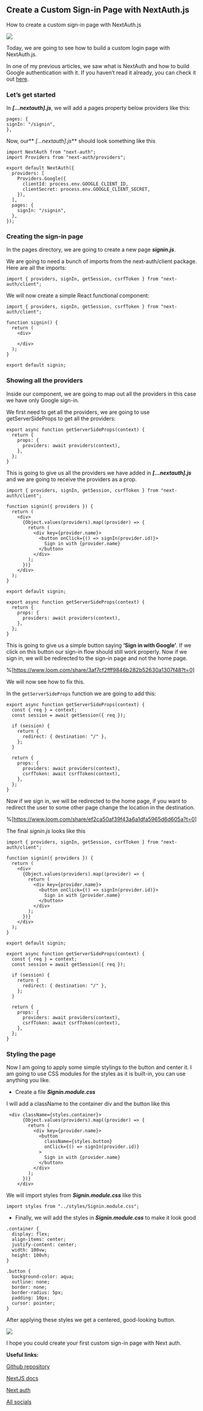 ## Create a Custom Sign-in Page with NextAuth.js


How to create a custom sign-in page with NextAuth.js

![](https://cdn.hashnode.com/res/hashnode/image/upload/v1627311915653/u8tSgMsi4.png)

Today, we are going to see how to build a custom login page with NextAuth.js.

In one of my previous articles, we saw what is NextAuth and how to build Google authentication with it. If you haven’t read it already, you can check it out [here](https://medium.com/geekculture/why-and-how-to-get-started-with-next-auth-61740558b45b).

### Let’s get started

In ***[…nextauth].js***, we will add a pages property below providers like this:

```
pages: {
signIn: "/signin",
},
```


Now, our** *[…nextauth].js*** should look something like this

```
import NextAuth from "next-auth";
import Providers from "next-auth/providers";

export default NextAuth({
  providers: [
    Providers.Google({
      clientId: process.env.GOOGLE_CLIENT_ID,
      clientSecret: process.env.GOOGLE_CLIENT_SECRET,
    }),
  ],
  pages: {
    signIn: "/signin",
  },
});
```


### Creating the sign-in page

In the pages directory, we are going to create a new page ***signin.js***.

We are going to need a bunch of imports from the next-auth/client package. Here are all the imports:

```
import { providers, signIn, getSession, csrfToken } from "next-auth/client";
```


We will now create a simple React functional component:

```
import { providers, signIn, getSession, csrfToken } from "next-auth/client";

function signin() {
  return (
    <div>
     
    </div>
  );
}

export default signin;
```


### Showing all the providers

Inside our component, we are going to map out all the providers in this case we have only Google sign-in.

We first need to get all the providers, we are going to use getServerSideProps to get all the providers:

```
export async function getServerSideProps(context) {
  return {
    props: {
      providers: await providers(context),
    },
  };
}
```


This is going to give us all the providers we have added in ***[…nextauth].js*** and we are going to receive the providers as a prop.

```
import { providers, signIn, getSession, csrfToken } from "next-auth/client";

function signin({ providers }) {
  return (
    <div>
      {Object.values(providers).map((provider) => {
        return (
          <div key={provider.name}>
            <button onClick={() => signIn(provider.id)}>
              Sign in with {provider.name}
            </button>
          </div>
        );
      })}
    </div>
  );
}

export default signin;

export async function getServerSideProps(context) {
  return {
    props: {
      providers: await providers(context),
    },
  };
}
```


This is going to give us a simple button saying **‘Sign in with Google’**. If we click on this button our sign-in flow should still work properly. Now if we sign in, we will be redirected to the sign-in page and not the home page.

%[https://www.loom.com/share/3af7cf2fff9846b282b52630a1307f48?t=0]


We will now see how to fix this.

In the `getServerSideProps` function we are going to add this:

```
export async function getServerSideProps(context) {
  const { req } = context;
  const session = await getSession({ req });

  if (session) {
    return {
      redirect: { destination: "/" },
    };
  }

  return {
    props: {
      providers: await providers(context),
      csrfToken: await csrfToken(context),
    },
  };
}
```


Now if we sign in, we will be redirected to the home page, if you want to redirect the user to some other page change the location in the destination.

%[https://www.loom.com/share/ef2ca50af39f43a6a1dfa5965d6d605a?t=0]


The final *signin.js* looks like this

```
import { providers, signIn, getSession, csrfToken } from "next-auth/client";

function signin({ providers }) {
  return (
    <div>
      {Object.values(providers).map((provider) => {
        return (
          <div key={provider.name}>
            <button onClick={() => signIn(provider.id)}>
              Sign in with {provider.name}
            </button>
          </div>
        );
      })}
    </div>
  );
}

export default signin;

export async function getServerSideProps(context) {
  const { req } = context;
  const session = await getSession({ req });

  if (session) {
    return {
      redirect: { destination: "/" },
    };
  }

  return {
    props: {
      providers: await providers(context),
      csrfToken: await csrfToken(context),
    },
  };
}
```


### Styling the page

Now I am going to apply some simple stylings to the button and center it. I am going to use CSS modules for the styles as it is built-in, you can use anything you like.

* Create a file ***Signin.module.css***

I will add a className to the container div and the button like this

```
 <div className={styles.container}>
      {Object.values(providers).map((provider) => {
        return (
          <div key={provider.name}>
            <button
              className={styles.button}
              onClick={() => signIn(provider.id)}
            >
              Sign in with {provider.name}
            </button>
          </div>
        );
      })}
    </div>
```


We will import styles from ***Signin.module.css*** like this

```
import styles from "../styles/Signin.module.css";
```


* Finally, we will add the styles in ***Signin.module.css*** to make it look good

```
.container {
  display: flex;
  align-items: center;
  justify-content: center;
  width: 100vw;
  height: 100vh;
}

.button {
  background-color: aqua;
  outline: none;
  border: none;
  border-radius: 5px;
  padding: 10px;
  cursor: pointer;
}
```


After applying these styles we get a centered, good-looking button.

![](https://cdn.hashnode.com/res/hashnode/image/upload/v1627311917312/NK77m217Y.png)

I hope you could create your first custom sign-in page with Next auth.

**Useful links:**

[Github repository](https://github.com/avneesh0612/next-auth-custom-login)

[NextJS docs](https://nextjs.org/docs)

[Next auth](https://next-auth.js.org/)

[All socials](https://avneesh-links.vercel.app/)
